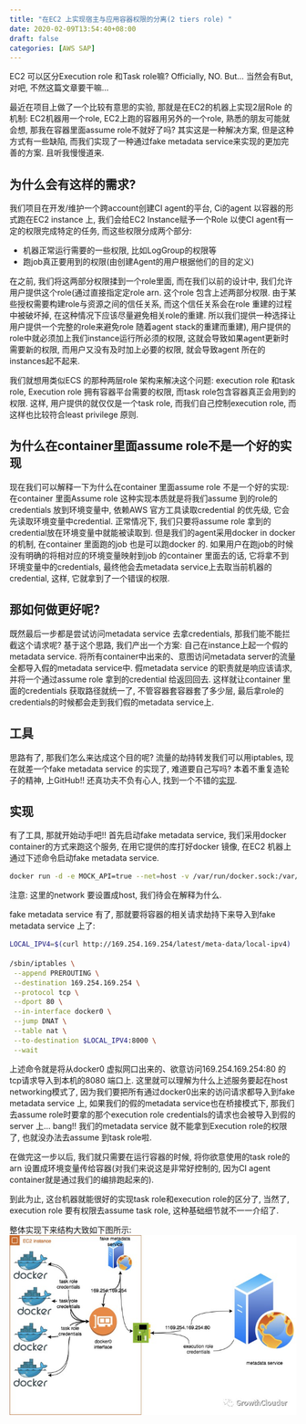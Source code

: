 ```yaml
---
title: "在EC2 上实现宿主与应用容器权限的分离(2 tiers role) "
date: 2020-02-09T13:54:40+08:00
draft: false
categories: [AWS SAP]
---
```


EC2 可以区分Execution role 和Task role嘛?
Officially, NO. But…
当然会有But, 对吧, 不然这篇文章要干嘛…
 
最近在项目上做了一个比较有意思的实验, 那就是在EC2的机器上实现2层Role 的机制: EC2机器用一个role, EC2上跑的容器用另外的一个role, 熟悉的朋友可能就会想, 那我在容器里面assume role不就好了吗? 其实这是一种解决方案, 但是这种方式有一些缺陷, 而我们实现了一种通过fake metadata service来实现的更加完善的方案. 且听我慢慢道来.

## 为什么会有这样的需求?
我们项目在开发/维护一个跨account创建CI agent的平台, Ci的agent 以容器的形式跑在EC2 instance 上, 我们会给EC2 Instance赋予一个Role 以使CI agent有一定的权限完成特定的任务, 而这些权限分成两个部分: 
  * 机器正常运行需要的一些权限, 比如LogGroup的权限等
  * 跑job真正要用到的权限(由创建Agent的用户根据他们的目的定义)

在之前, 我们将这两部分权限揉到一个role里面, 而在我们以前的设计中, 我们允许用户提供这个role(通过直接指定定role arn. 这个role 包含上述两部分权限. 由于某些授权需要构建role与资源之间的信任关系, 而这个信任关系会在role 重建的过程中被破坏掉, 在这种情况下应该尽量避免相关role的重建. 所以我们提供一种选择让用户提供一个完整的role来避免role 随着agent stack的重建而重建), 用户提供的role中就必须加上我们instance运行所必须的权限, 这就会导致如果agent更新时需要新的权限, 而用户又没有及时加上必要的权限, 就会导致agent 所在的instances起不起来.

我们就想用类似ECS 的那种两层role 架构来解决这个问题: execution role 和task role, Execution role 拥有容器平台需要的权限, 而task role包含容器真正会用到的权限. 这样, 用户提供的就仅仅是一个task role, 而我们自己控制execution role, 而这样也比较符合least privilege 原则.

## 为什么在container里面assume role不是一个好的实现
现在我们可以解释一下为什么在container 里面assume role 不是一个好的实现: 在container 里面Assume role 这种实现本质就是将我们assume 到的role的credentials 放到环境变量中, 依赖AWS 官方工具读取credential 的优先级, 它会先读取环境变量中credential. 正常情况下, 我们只要将assume role 拿到的credential放在环境变量中就能被读取到.
但是我们的agent采用docker in docker 的机制, 在container 里面跑的job 也是可以跑docker 的. 如果用户在跑job的时候没有明确的将相对应的环境变量映射到job 的container 里面去的话, 它将拿不到环境变量中的credentials, 最终他会去metadata service上去取当前机器的credential, 这样, 它就拿到了一个错误的权限.
## 那如何做更好呢?
既然最后一步都是尝试访问metadata service 去拿credentials, 那我们能不能拦截这个请求呢?
基于这个思路, 我们产出一个方案: 自己在instance上起一个假的metadata service. 将所有container中出来的、意图访问metadata server的流量全都导入假的metadata service中. 
假metadata service 的职责就是响应该请求, 并将一个通过assume role 拿到的credential 给返回回去.
这样就让container 里面的credentials 获取路径就统一了, 不管容器套容器套了多少层, 最后拿role的credentials的时候都会走到我们假的metadata service上.

## 工具
思路有了, 那我们怎么来达成这个目的呢? 流量的劫持转发我们可以用iptables, 现在就差一个fake metadata service 的实现了, 难道要自己写吗? 本着不重复造轮子的精神, 上GitHub!! 还真功夫不负有心人, 找到一个不错的[实现](https://github.com/lyft/metadataproxy).

## 实现
有了工具, 那就开始动手吧!!
首先启动fake metadata service, 我们采用docker container的方式来跑这个服务, 在用它提供的库打好docker 镜像, 在EC2 机器上通过下述命令启动fake metadata service.
```bash
docker run -d -e MOCK_API=true --net=host -v /var/run/docker.sock:/var/run/docker.sock <image that you just build>
```
注意: 这里的network 要设置成host, 我们待会在解释为什么.

fake metadata service 有了, 那就要将容器的相关请求劫持下来导入到fake metadata service 上了:
```bash
LOCAL_IPV4=$(curl http://169.254.169.254/latest/meta-data/local-ipv4)

/sbin/iptables \
 --append PREROUTING \
 --destination 169.254.169.254 \
 --protocol tcp \
 --dport 80 \
 --in-interface docker0 \
 --jump DNAT \
 --table nat \
 --to-destination $LOCAL_IPV4:8000 \
 --wait
```
上述命令就是将从docker0 虚拟网口出来的、欲意访问169.254.169.254:80 的tcp请求导入到本机的8080 端口上. 这里就可以理解为什么上述服务要起在host networking模式了, 因为我们要把所有通过docker0出来的访问请求都导入到fake metadata service 上, 如果我们的假的metadata service也在桥接模式下, 那我们去assume role时要拿的那个execution role credentials的请求也会被导入到假的server 上... bang!! 我们的metadata service 就不能拿到Execution role的权限了, 也就没办法去assume 到task role啦.

在做完这一步以后, 我们就只需要在运行容器的时候, 将你欲意使用的task role的arn 设置成环境变量传给容器(对我们来说这是非常好控制的, 因为CI agent container就是通过我们的编排跑起来的).

到此为止, 这台机器就能很好的实现task role和execution role的区分了, 当然了, execution role 要有权限去assume task role, 这种基础细节就不一一介绍了.

整体实现下来结构大致如下图所示:
![](/images/second-tier-role-on-ec2/1.jpeg)
